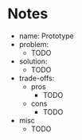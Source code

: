 # Notes

- name: Prototype
- problem:
  - TODO
- solution:
  - TODO
- trade-offs:
  - pros
    - TODO
  - cons
    - TODO
- misc
  - TODO
